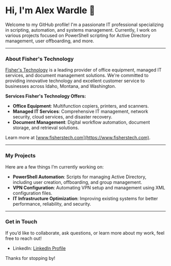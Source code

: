# Hi, I'm Alex Wardle 👋

Welcome to my GitHub profile! I'm a passionate IT professional specializing in scripting, automation, and systems management. Currently, I work on various projects focused on PowerShell scripting for Active Directory management, user offboarding, and more.

---

### About Fisher's Technology

[Fisher's Technology](https://www.fisherstech.com) is a leading provider of office equipment, managed IT services, and document management solutions. We're committed to providing innovative technology and excellent customer service to businesses across Idaho, Montana, and Washington.

**Services Fisher's Technology Offers:**

- **Office Equipment**: Multifunction copiers, printers, and scanners.
- **Managed IT Services**: Comprehensive IT management, network security, cloud services, and disaster recovery.
- **Document Management**: Digital workflow automation, document storage, and retrieval solutions.

Learn more at [www.fisherstech.com](https://www.fisherstech.com).

---

### My Projects

Here are a few things I’m currently working on:

- **PowerShell Automation**: Scripts for managing Active Directory, including user creation, offboarding, and group management.
- **VPN Configuration**: Automating VPN setup and management using XML configuration files.
- **IT Infrastructure Optimization**: Improving existing systems for better performance, reliability, and security.

---

### Get in Touch

If you’d like to collaborate, ask questions, or learn more about my work, feel free to reach out! 

- LinkedIn: [LinkedIn Profile](https://www.linkedin.com/in/alex-hazen-wardle/)

Thanks for stopping by!
